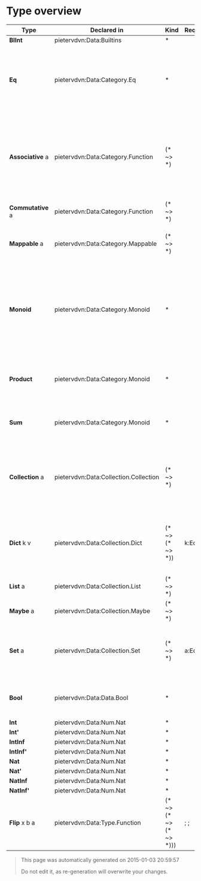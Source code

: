 # Type overview

Type | Declared in | Kind | Requirements | Docstring
---- | ----------- | ---- | ------------ | ---------
**BIInt**  | pietervdvn:Data:Builtins | * |  | A int!
**Eq**  | pietervdvn:Data:Category.Eq | * |  | When a type is instance of ''Eq'' it means data of this type can be compared for equivalence.
**Associative** a | pietervdvn:Data:Category.Function | (* ~> *) |  | An associative function is a function for which you can swap the arguments, and get the same function.
**Commutative** a | pietervdvn:Data:Category.Function | (* ~> *) |  | A commutative function
**Mappable** a | pietervdvn:Data:Category.Mappable | (* ~> *) |  | A functor is a container which has a 'map'-function
**Monoid**  | pietervdvn:Data:Category.Monoid | * |  | A monoid is a type on which an _addition_ operation is defined together with a neutral element for this operator.
**Product**  | pietervdvn:Data:Category.Monoid | * |  | Product is an instance of monoid, with (+) defined as append
**Sum**  | pietervdvn:Data:Category.Monoid | * |  | Sum is an instance of monoid, with (+) defined as append
**Collection** a | pietervdvn:Data:Collection.Collection | (* ~> *) |  | A collection represents, well, a collection of data. Each set, list, map, bag, ... is instance of this class
**Dict** k v | pietervdvn:Data:Collection.Dict | (* ~> (* ~> *)) | k:Eq;  | A ''Dict'' (dictionary) is any type that maps a certain key onto a certain value.
**List** a | pietervdvn:Data:Collection.List | (* ~> *) |  | The class which defines a list
**Maybe** a | pietervdvn:Data:Collection.Maybe | (* ~> *) |  | The Maybe datatype definition.
**Set** a | pietervdvn:Data:Collection.Set | (* ~> *) | a:Eq | A set is a unordered collection, where each element is saved exactly once
**Bool**  | pietervdvn:Data:Data.Bool | * |  | The ''Bool'' datatype represents truth values of logic.
**Int**  | pietervdvn:Data:Num.Nat | * |  | 
**Int'**  | pietervdvn:Data:Num.Nat | * |  | 
**IntInf**  | pietervdvn:Data:Num.Nat | * |  | 
**IntInf'**  | pietervdvn:Data:Num.Nat | * |  | 
**Nat**  | pietervdvn:Data:Num.Nat | * |  | 
**Nat'**  | pietervdvn:Data:Num.Nat | * |  | 
**NatInf**  | pietervdvn:Data:Num.Nat | * |  | 
**NatInf'**  | pietervdvn:Data:Num.Nat | * |  | 
**Flip** x b a | pietervdvn:Data:Type.Function | (* ~> (* ~> (* ~> *))) | ; ;  | 



> This page was automatically generated on 2015-01-03 20:59:57
> 
> 
> Do not edit it, as re-generation will overwrite your changes.